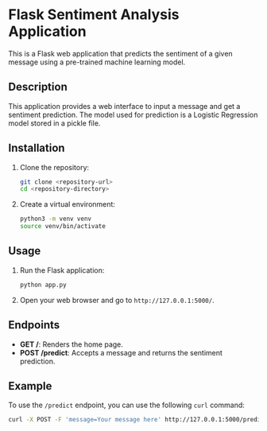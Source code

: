 # Flask Sentiment Analysis Application

This is a Flask web application that predicts the sentiment of a given message using a pre-trained machine learning model.

## Description

This application provides a web interface to input a message and get a sentiment prediction. The model used for prediction is a Logistic Regression model stored in a pickle file.

## Installation

1. Clone the repository:
    ```bash
    git clone <repository-url>
    cd <repository-directory>
    ```

2. Create a virtual environment:
    ```bash
    python3 -m venv venv
    source venv/bin/activate
    ```


## Usage

1. Run the Flask application:
    ```bash
    python app.py
    ```

2. Open your web browser and go to `http://127.0.0.1:5000/`.

## Endpoints

- **GET /**: Renders the home page.
- **POST /predict**: Accepts a message and returns the sentiment prediction.

## Example

To use the `/predict` endpoint, you can use the following `curl` command:

```bash
curl -X POST -F 'message=Your message here' http://127.0.0.1:5000/predict

